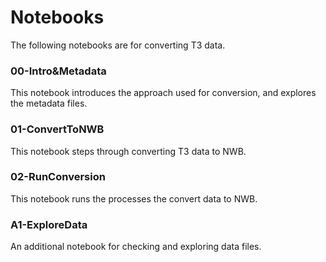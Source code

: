 # Notebooks

The following notebooks are for converting T3 data.

### 00-Intro&Metadata

This notebook introduces the approach used for conversion, and explores the metadata files.

### 01-ConvertToNWB

This notebook steps through converting T3 data to NWB.

### 02-RunConversion

This notebook runs the processes the convert data to NWB.

### A1-ExploreData

An additional notebook for checking and exploring data files.
